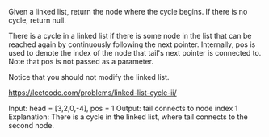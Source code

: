 Given a linked list, return the node where the cycle begins. If there is no cycle, return null.

There is a cycle in a linked list if there is some node in the list that can be reached again by continuously following the next pointer. Internally, pos is used to denote the index of the node that tail's next pointer is connected to. Note that pos is not passed as a parameter.

Notice that you should not modify the linked list.

https://leetcode.com/problems/linked-list-cycle-ii/

Input: head = [3,2,0,-4], pos = 1
Output: tail connects to node index 1
Explanation: There is a cycle in the linked list, where tail connects to the second node.